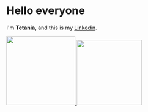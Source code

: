 # Hello everyone 

I'm **Tetania**, and this is my [Linkedin](https://www.linkedin.com/in/rizki-tetania-mahalang-65285512b/).

<p align="left">
<a href="https://github.com/tetaniarizki">
  <img height="180em" src="https://github-readme-stats-eight-theta.vercel.app/api?username=tetaniarizki&show_icons=true&theme=algolia&include_all_commits=true&count_private=true"/>
  <img height="170em" src="https://github-readme-stats-eight-theta.vercel.app/api/top-langs/?username=tetaniarizki&layout=compact&langs_count=8&theme=algolia"/>
</a>
</p>
